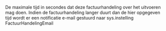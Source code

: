 De maximale tijd in secondes dat deze factuurhandeling over het uitvoeren mag doen. Indien de factuurhandeling langer duurt dan de hier opgegeven tijd wordt er een notificatie e-mail gestuurd naar sys.instelling FactuurHandelingEmail